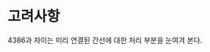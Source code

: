 고려사항
==========================================================================================
4386과 차이는 미리 연결된 간선에 대한 처리 부분을 눈여겨 본다.